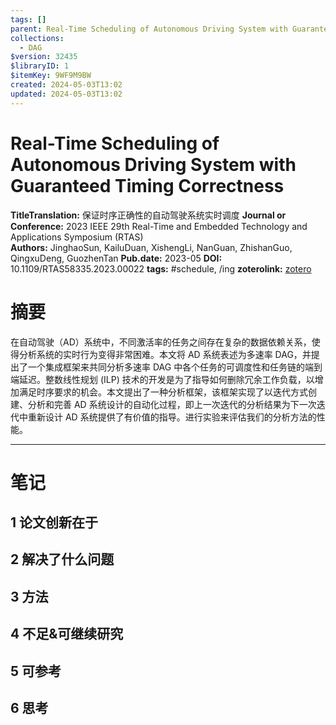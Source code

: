 ```yaml
---
tags: []
parent: Real-Time Scheduling of Autonomous Driving System with Guaranteed Timing Correctness
collections:
  - DAG
$version: 32435
$libraryID: 1
$itemKey: 9WF9M9BW
created: 2024-05-03T13:02
updated: 2024-05-03T13:02
---
```

# Real-Time Scheduling of Autonomous Driving System with Guaranteed Timing Correctness

**TitleTranslation:** 保证时序正确性的自动驾驶系统实时调度 **Journal or Conference:** 2023 IEEE 29th Real-Time and Embedded Technology and Applications Symposium (RTAS)\
**Authors:** JinghaoSun, KailuDuan, XishengLi, NanGuan, ZhishanGuo, QingxuDeng, GuozhenTan **Pub.date:** 2023-05 **DOI:** 10.1109/RTAS58335.2023.00022 **tags:** #schedule, /ing **zoterolink:** [zotero](zotero://select/library/items/ZZ9936VR)

# 摘要

在自动驾驶（AD）系统中，不同激活率的任务之间存在复杂的数据依赖关系，使得分析系统的实时行为变得非常困难。本文将 AD 系统表述为多速率 DAG，并提出了一个集成框架来共同分析多速率 DAG 中各个任务的可调度性和任务链的端到端延迟。整数线性规划 (ILP) 技术的开发是为了指导如何删除冗余工作负载，以增加满足时序要求的机会。本文提出了一种分析框架，该框架实现了以迭代方式创建、分析和完善 AD 系统设计的自动化过程，即上一次迭代的分析结果为下一次迭代中重新设计 AD 系统提供了有价值的指导。进行实验来评估我们的分析方法的性能。

***

# 笔记

## 1 论文创新在于

## 2 解决了什么问题

## 3 方法

## 4 不足&可继续研究

## 5 可参考

## 6 思考

